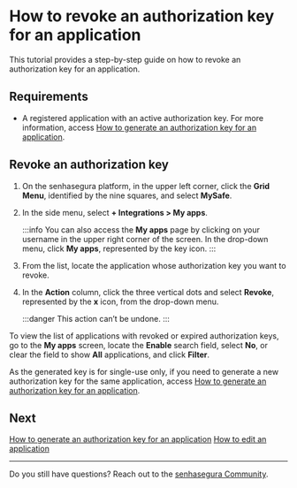 # How to revoke an authorization key for an application

This tutorial provides a step-by-step guide on how to revoke an authorization key for an application.

## Requirements

* A registered application with an active authorization key. For more information, access [How to generate an authorization key for an application](/v3-32/docs/mysafe-myapps-how-to-generate-an-authorization-key).

## Revoke an authorization key

1. On the senhasegura platform, in the upper left corner, click the **Grid Menu**, identified by the nine squares, and select **MySafe**.
2. In the side menu, select **+ Integrations > My apps**.
    
    :::info
    You can also access the **My apps** page by clicking on your username in the upper right corner of the screen. In the drop-down menu, click **My apps**, represented by the key icon.
    :::
    
 3. From the list, locate the application whose authorization key you want to revoke.
 4. In the **Action** column, click the three vertical dots and select **Revoke**, represented by the **x** icon, from the drop-down menu.

    :::danger
    This action can’t be undone.
    :::

To view the list of applications with revoked or expired authorization keys, go to the **My apps** screen, locate the **Enable** search field, select **No**, or clear the field to show **All** applications, and click **Filter**.

As the generated key is for single-use only, if you need to generate a new authorization key for the same application, access [How to generate an authorization key for an application](/v3-32/docs/mysafe-myapps-how-to-generate-an-authorization-key).

## **Next**
[How to generate an authorization key for an application](/v3-32/docs/mysafe-myapps-how-to-generate-an-authorization-key)
[How to edit an application](/v3-32/docs/mysafe-myapps-how-to-edit-an-application)

* * *

Do you still have questions? Reach out to the [senhasegura Community](https://community.senhasegura.io/).



